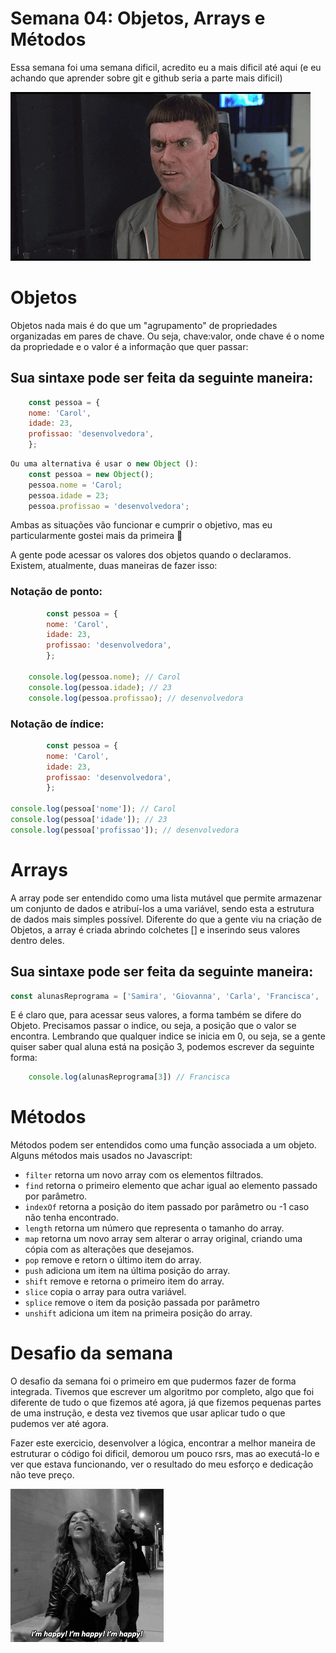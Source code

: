# Semana 04: Objetos, Arrays e Métodos

Essa semana foi uma semana dificil, acredito eu a mais dificil até aqui (e eu achando que aprender sobre git e github seria a parte mais dificil)

![gif "that is insane"](img/giphy.gif)

# Objetos

Objetos nada mais é do que um "agrupamento" de propriedades organizadas em pares de chave. Ou seja, chave:valor, onde chave é o nome da propriedade e o valor é a informação que quer passar:

## Sua sintaxe pode ser feita da seguinte maneira:
```javascript
    const pessoa = {
    nome: 'Carol',
    idade: 23,
    profissao: 'desenvolvedora',
    };
```
```javascript
Ou uma alternativa é usar o new Object ():  
    const pessoa = new Object();
    pessoa.nome = 'Carol; 
    pessoa.idade = 23; 
    pessoa.profissao = 'desenvolvedora';
```

Ambas as situações vão funcionar e cumprir o objetivo, mas eu particularmente gostei mais da primeira :yellow_heart:

A gente pode acessar os valores dos objetos quando o declaramos. Existem, atualmente, duas maneiras de fazer isso: 
### Notação de ponto:
```javascript
        const pessoa = {
        nome: 'Carol',
        idade: 23,
        profissao: 'desenvolvedora',
        };

    console.log(pessoa.nome); // Carol
    console.log(pessoa.idade); // 23
    console.log(pessoa.profissao); // desenvolvedora
```
### Notação de índice:
```javascript
        const pessoa = {
        nome: 'Carol',
        idade: 23,
        profissao: 'desenvolvedora',
        };

console.log(pessoa['nome']); // Carol
console.log(pessoa['idade']); // 23
console.log(pessoa['profissao']); // desenvolvedora
```

# Arrays

A array pode ser entendido como uma lista mutável que permite armazenar um conjunto de dados e atribuí-los a uma variável, sendo esta a estrutura de dados mais simples possível. Diferente do que a gente viu na criação de Objetos, a array é criada abrindo colchetes [] e inserindo seus valores dentro deles.

## Sua sintaxe pode ser feita da seguinte maneira:

```javascript
const alunasReprograma = ['Samira', 'Giovanna', 'Carla', 'Francisca', 'Silvana', 'Alessandra', ...];
```

E é claro que, para acessar seus valores, a forma também se difere do Objeto. Precisamos passar o indice, ou seja, a posição que o valor se encontra. Lembrando que qualquer indice se inicia em 0, ou seja, se a gente quiser saber qual aluna está na posição 3, podemos escrever da seguinte forma:

```javascript
    console.log(alunasReprograma[3]) // Francisca
```

# Métodos

Métodos podem ser entendidos como uma função associada a um objeto. Alguns métodos mais usados no Javascript:

- `filter` retorna um novo array com os elementos filtrados.
- `find` retorna o primeiro elemento que achar igual ao elemento passado por parâmetro.
- `indexOf` retorna a posição do item passado por parâmetro ou -1 caso não tenha encontrado.
- `length` retorna um número que representa o tamanho do array.
- `map` retorna um novo array sem alterar o array original, criando uma cópia com as alterações que desejamos.
- `pop` remove e retorn o último item do array.
- `push` adiciona um item na última posição do array.
- `shift` remove e retorna o primeiro item do array.
- `slice` copia o array para outra variável.
- `splice` remove o item da posição passada por parâmetro
- `unshift` adiciona um item na primeira posição do array.

# Desafio da semana

O desafio da semana foi o primeiro em que pudermos fazer de forma integrada. Tivemos que escrever um algoritmo por completo, algo que foi diferente de tudo o que fizemos até agora, já que fizemos pequenas partes de uma instrução, e desta vez tivemos que usar aplicar tudo o que pudemos ver até agora. 

Fazer este exercicio, desenvolver a lógica, encontrar a melhor maneira de estruturar o código foi dificil, demorou um pouco rsrs, mas ao executá-lo e ver que estava funcionando, ver o resultado do meu esforço e dedicação não teve preço.

![gif "beyonce is happy"](img/happy.gif)